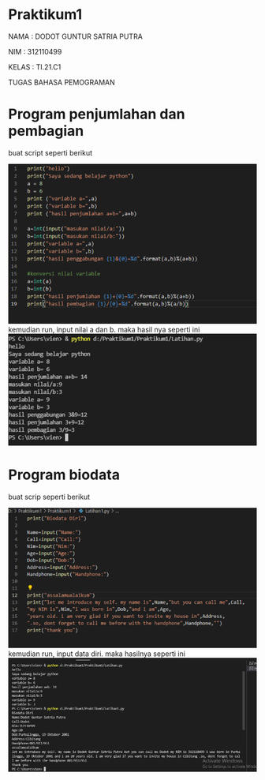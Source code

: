 # Praktikum1
<p>  NAMA   :   DODOT GUNTUR SATRIA PUTRA <p>
<p>  NIM    :   312110499 <p>
<p>  KELAS  : TI.21.C1 <p>
<p>  TUGAS BAHASA PEMOGRAMAN <p>

# Program penjumlahan dan pembagian
<p> buat script seperti berikut <p>

![gambar 1](ss/ss1.png)
kemudian run, input nilai a dan b. maka hasil nya seperti ini
![gambar 2](ss/ss2.png)

# Program biodata
<p> buat scrip seperti berikut

![gambar 3](ss/ss3.png)
kemudian run, input data diri. maka hasilnya seperti ini
![gambar 4](ss/ss4.png)
